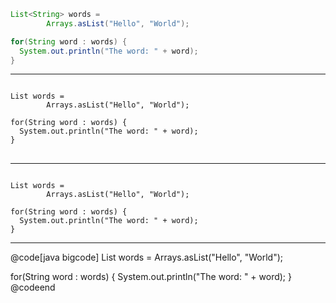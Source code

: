 
```java
List<String> words =
        Arrays.asList("Hello", "World");

for(String word : words) {
  System.out.println("The word: " + word);
}
```

---

<pre>
<code>
List<String> words =
        Arrays.asList("Hello", "World");

for(String word : words) {
  System.out.println("The word: " + word);
}
</code>
</pre>

---

<pre><code class="hljs lang-java">
List<String> words =
        Arrays.asList("Hello", "World");

for(String word : words) {
  System.out.println("The word: " + word);
}
</code></pre>

---

@code[java bigcode]
List<String> words =
        Arrays.asList("Hello", "World");

for(String word : words) {
  System.out.println("The word: " + word);
}
@codeend

